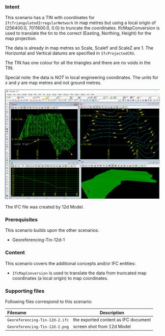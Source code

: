 
### Intent

This scenario has a TIN with coordinates for `IfcTriangulatedIrregularNetwork` in map metres but using a local origin of (256400.0, 7011600.0, 0.0) to truncate the coordinates.
IfcMapConversion is used to translate the tin to the correct (Easting, Northing, Height) for the map projection.

The data is already in map metres so Scale, ScaleY and ScaleZ are 1.
The Horizontal and Vertical datums are specified in `IfcProjectedCRS`.

The TIN has one colour for all the triangles and there are no voids in the TIN.

Special note: the data is *NOT* in local engineering coordinates.
The units for *x* and *y* are map metres and not ground metres.

![georeferencingtin12d2](../Georeferencing-Tin-12d-2/Georeferencing-Tin-12d-2.png  "tin in truncated Map Coordinates  MGA2020 Zone 56 Vertical AHD")

The IFC file was created by 12d Model.

### Prerequisites

This scenario builds upon the other scenarios:

- Georeferencing-Tin-12d-1

### Content

This scenario covers the additional concepts and/or IFC entities:

- `IfcMapConversion` is used to translate the data from truncated map coordinates (a local origin) to map coordinates. 

### Supporting files

Following files correspond to this scenario:

| Filename                       | Description                               |
|:-------------------------------|-------------------------------------------|
| `Georeferencing-Tin-12d-2.ifc` | the exported content as IFC document      |
| `Georeferencing-Tin-12d-2.png` | screen shot from 12d Model                |

